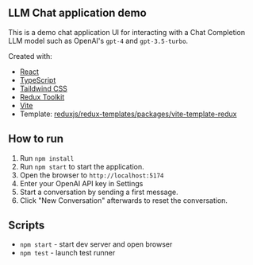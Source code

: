## LLM Chat application demo

This is a demo chat application UI for interacting with a Chat Completion LLM model such as OpenAI's `gpt-4` and `gpt-3.5-turbo`.

Created with:

- [React](https://react.dev/)
- [TypeScript](https://www.typescriptlang.org/)
- [Taildwind CSS](https://tailwindcss.com/)
- [Redux Toolkit](https://redux-toolkit.js.org)
- [Vite](https://vitejs.dev/)
- Template: [reduxjs/redux-templates/packages/vite-template-redux](https://github.com/reduxjs/redux-templates)

## How to run

1. Run `npm install`
2. Run `npm start` to start the application.
3. Open the browser to `http://localhost:5174`
4. Enter your OpenAI API key in Settings
5. Start a conversation by sending a first message.
6. Click "New Conversation" afterwards to reset the conversation.

## Scripts

- `npm start` - start dev server and open browser
- `npm test` - launch test runner
